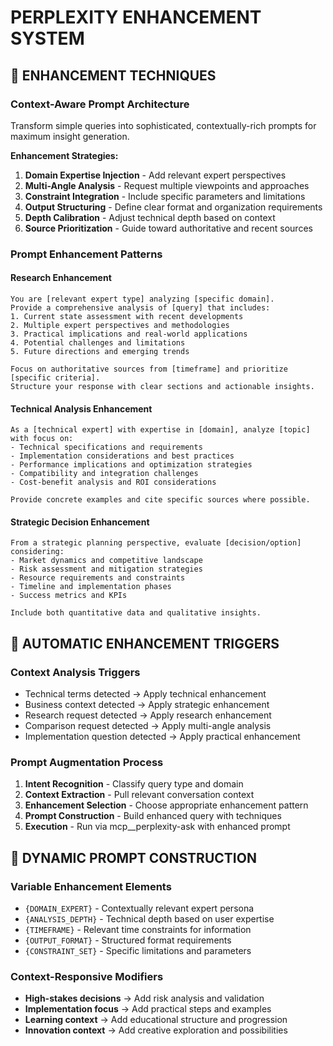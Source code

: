 # PERPLEXITY ENHANCEMENT SYSTEM

## 🎯 ENHANCEMENT TECHNIQUES

### **Context-Aware Prompt Architecture**
Transform simple queries into sophisticated, contextually-rich prompts for maximum insight generation.

**Enhancement Strategies:**
1. **Domain Expertise Injection** - Add relevant expert perspectives
2. **Multi-Angle Analysis** - Request multiple viewpoints and approaches  
3. **Constraint Integration** - Include specific parameters and limitations
4. **Output Structuring** - Define clear format and organization requirements
5. **Depth Calibration** - Adjust technical depth based on context
6. **Source Prioritization** - Guide toward authoritative and recent sources

### **Prompt Enhancement Patterns**

#### **Research Enhancement**
```
You are [relevant expert type] analyzing [specific domain].
Provide a comprehensive analysis of [query] that includes:
1. Current state assessment with recent developments
2. Multiple expert perspectives and methodologies
3. Practical implications and real-world applications
4. Potential challenges and limitations
5. Future directions and emerging trends

Focus on authoritative sources from [timeframe] and prioritize [specific criteria].
Structure your response with clear sections and actionable insights.
```

#### **Technical Analysis Enhancement**
```
As a [technical expert] with expertise in [domain], analyze [topic] with focus on:
- Technical specifications and requirements
- Implementation considerations and best practices
- Performance implications and optimization strategies
- Compatibility and integration challenges
- Cost-benefit analysis and ROI considerations

Provide concrete examples and cite specific sources where possible.
```

#### **Strategic Decision Enhancement**
```
From a strategic planning perspective, evaluate [decision/option] considering:
- Market dynamics and competitive landscape
- Risk assessment and mitigation strategies
- Resource requirements and constraints
- Timeline and implementation phases
- Success metrics and KPIs

Include both quantitative data and qualitative insights.
```

## 🔄 AUTOMATIC ENHANCEMENT TRIGGERS

### **Context Analysis Triggers**
- Technical terms detected → Apply technical enhancement
- Business context detected → Apply strategic enhancement  
- Research request detected → Apply research enhancement
- Comparison request detected → Apply multi-angle analysis
- Implementation question detected → Apply practical enhancement

### **Prompt Augmentation Process**
1. **Intent Recognition** - Classify query type and domain
2. **Context Extraction** - Pull relevant conversation context
3. **Enhancement Selection** - Choose appropriate enhancement pattern
4. **Prompt Construction** - Build enhanced query with techniques
5. **Execution** - Run via mcp__perplexity-ask with enhanced prompt

## 🎨 DYNAMIC PROMPT CONSTRUCTION

### **Variable Enhancement Elements**
- `{DOMAIN_EXPERT}` - Contextually relevant expert persona
- `{ANALYSIS_DEPTH}` - Technical depth based on user expertise
- `{TIMEFRAME}` - Relevant time constraints for information
- `{OUTPUT_FORMAT}` - Structured format requirements
- `{CONSTRAINT_SET}` - Specific limitations and parameters

### **Context-Responsive Modifiers**
- **High-stakes decisions** → Add risk analysis and validation
- **Implementation focus** → Add practical steps and examples
- **Learning context** → Add educational structure and progression
- **Innovation context** → Add creative exploration and possibilities